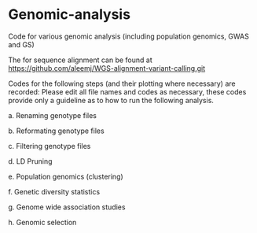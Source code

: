 # Genomic-analysis
Code for various genomic analysis (including population genomics, GWAS and GS) 

The for sequence alignment can be found at https://github.com/aleemj/WGS-alignment-variant-calling.git

Codes for the following steps (and their plotting where necessary) are recorded:
Please edit all file names and codes as necessary, these codes provide only a guideline as to how to run the following analysis.

a. Renaming genotype files

b. Reformating genotype files

c. Filtering genotype files

d. LD Pruning

e. Population genomics (clustering)

f. Genetic diversity statistics 

g. Genome wide association studies

h. Genomic selection

